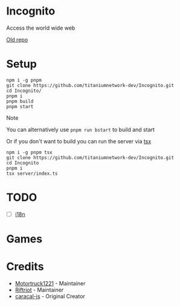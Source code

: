 # Incognito
Access the world wide web

[Old repo](https://github.com/caracal-js/incognito)

# Setup
```
npm i -g pnpm 
git clone https://github.com/titaniumnetwork-dev/Incognito.git 
cd Incognito/
pnpm i
pnpm build
pnpm start
```
> [!NOTE]
> You can alternatively use `pnpm run bstart` to build and start

Or if you don't want to build you can run the server via [tsx](https://github.com/privatenumber/tsx)
```
npm i -g pnpm tsx
git clone https://github.com/titaniumnetwork-dev/Incognito.git
cd Incognito
pnpm i
tsx server/index.ts
```

# TODO

- [ ] [i18n](https://github.com/yassinedoghri/astro-i18next#readme)

# Games
# Credits
- [Motortruck1221](https://github.com/motortruck1221) - Maintainer
- [Riftriot](https://github.com/riftriot) - Maintainer
- [caracal-js](https://github.com/caracal-js) - Original Creator

